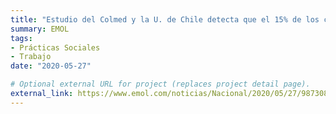 ```yaml
---
title: "Estudio del Colmed y la U. de Chile detecta que el 15% de los casos de covid-19 sigue saliendo a trabajar"
summary: EMOL
tags:
- Prácticas Sociales
- Trabajo
date: "2020-05-27"

# Optional external URL for project (replaces project detail page).
external_link: https://www.emol.com/noticias/Nacional/2020/05/27/987308/Colmed-Universidad-Chile-covid-trabajar.html
---
```


